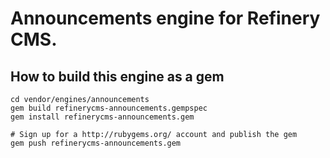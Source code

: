 # Announcements engine for Refinery CMS.

## How to build this engine as a gem

    cd vendor/engines/announcements
    gem build refinerycms-announcements.gempspec
    gem install refinerycms-announcements.gem
    
    # Sign up for a http://rubygems.org/ account and publish the gem
    gem push refinerycms-announcements.gem